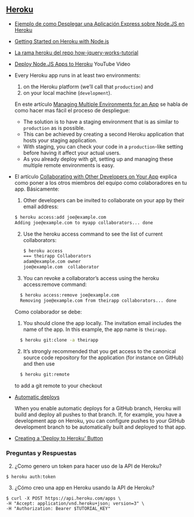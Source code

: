 ## [Heroku](https://devcenter.heroku.com/categories/nodejs)

* [Ejemplo de como Desplegar una Aplicación Express sobre Node.JS en Heroku](http://crguezl.github.io/pl-html/node11.html#SECTION041400100000000000000)
* [Getting Started on Heroku with Node.js](https://devcenter.heroku.com/articles/getting-started-with-nodejs#introduction)
* [La rama heroku del repo how-jquery-works-tutorial](https://github.com/crguezl/how-jquery-works-tutorial/tree/heroku)
* [Deploy Node.JS Apps to Heroku](https://youtu.be/AZNFox2CvBk) YouTube Video

* Every Heroku app runs in at least two environments:
  1. on the Heroku platform (we’ll call that `production`) and
  2. on your local machine (`development`).

  En este artículo [Managing Multiple Environments for an App](https://devcenter.heroku.com/articles/multiple-environments) se habla de como hacer mas fácil el proceso de despliegue:
  * The solution is to have a staging environment that is as similar to `production` as is possible.
  * This can be achieved by creating a second Heroku application that hosts your staging application.
  * With staging, you can check your code in a `production`-like setting before having it affect your actual users.
  * As you already deploy with git, setting up and managing these multiple remote environments is easy.

* El artículo [Collaborating with Other Developers on Your App](https://devcenter.heroku.com/articles/collaborating) explica como poner a los otros miembros del equipo como colaboradores en tu app. Básicamente:
  1. Other developers can be invited to collaborate on your app by their email address:
    ```bash
    $ heroku access:add joe@example.com
    Adding joe@example.com to myapp collaborators... done
    ```
  2. Use the heroku access command to see the list of current collaborators:
      ```bash
      $ heroku access
      === theirapp Collaborators
      adam@example.com owner
      joe@example.com  collaborator
      ```
  3. You can revoke a collaborator’s access using the heroku access:remove command:
    ```bash
      $ heroku access:remove joe@example.com
      Removing joe@example.com from theirapp collaborators... done
    ```
  Como colaborador se debe:
  1. You should clone the app locally. The invitation email includes the name of the app.
     In this example, the app name is `theirapp`.
    ```bash
      $ heroku git:clone -a theirapp
    ```
  2. It’s strongly recommended that you get access to the canonical source code repository for the application (for instance on GitHub) and then use
    ```bash
      $ heroku git:remote
    ```
    to add a git remote to your checkout

* [Automatic deploys](https://devcenter.heroku.com/articles/github-integration#automatic-deploys)

  When you enable automatic deploys for a GitHub branch, Heroku will build and deploy all pushes to that branch. If, for example, you have a development app on Heroku, you can configure pushes to your GitHub development branch to be automatically built and deployed to that app.

* [Creating a 'Deploy to Heroku' Button](https://devcenter.heroku.com/articles/heroku-button)

### Preguntas y Respuestas

2. ¿Como genero un token para hacer uso de la API de Heroku?
```
$ heroku auth:token
```
3. ¿Cómo creo una app en Heroku usando la API de Heroku?
```
$ curl -X POST https://api.heroku.com/apps \
-H "Accept: application/vnd.heroku+json; version=3" \
-H "Authorization: Bearer $TUTORIAL_KEY"
```
